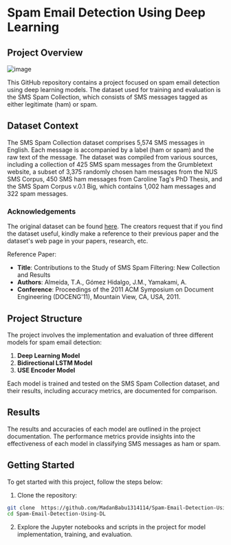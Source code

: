 # Spam Email Detection Using Deep Learning

## Project Overview

![image](https://github.com/MadanBabu1314114/Spam-Email-Detection-Using-DL/assets/123216438/bf6755eb-5090-4ee8-ab17-f05b3a8d7dab)

This GitHub repository contains a project focused on spam email detection using deep learning models. The dataset used for training and evaluation is the SMS Spam Collection, which consists of SMS messages tagged as either legitimate (ham) or spam.

## Dataset Context

The SMS Spam Collection dataset comprises 5,574 SMS messages in English. Each message is accompanied by a label (ham or spam) and the raw text of the message. The dataset was compiled from various sources, including a collection of 425 SMS spam messages from the Grumbletext website, a subset of 3,375 randomly chosen ham messages from the NUS SMS Corpus, 450 SMS ham messages from Caroline Tag's PhD Thesis, and the SMS Spam Corpus v.0.1 Big, which contains 1,002 ham messages and 322 spam messages.

### Acknowledgements

The original dataset can be found [here](http://www.dt.fee.unicamp.br/~tiago/smsspamcollection/). The creators request that if you find the dataset useful, kindly make a reference to their previous paper and the dataset's web page in your papers, research, etc.

Reference Paper:
- **Title**: Contributions to the Study of SMS Spam Filtering: New Collection and Results
- **Authors**: Almeida, T.A., Gómez Hidalgo, J.M., Yamakami, A.
- **Conference**: Proceedings of the 2011 ACM Symposium on Document Engineering (DOCENG'11), Mountain View, CA, USA, 2011.

## Project Structure

The project involves the implementation and evaluation of three different models for spam email detection:

1. **Deep Learning Model**
2. **Bidirectional LSTM Model**
3. **USE Encoder Model**

Each model is trained and tested on the SMS Spam Collection dataset, and their results, including accuracy metrics, are documented for comparison.

## Results

The results and accuracies of each model are outlined in the project documentation. The performance metrics provide insights into the effectiveness of each model in classifying SMS messages as ham or spam.

## Getting Started

To get started with this project, follow the steps below:

1. Clone the repository:

```bash
git clone  https://github.com/MadanBabu1314114/Spam-Email-Detection-Using-DL.git
cd Spam-Email-Detection-Using-DL
```

2. Explore the Jupyter notebooks and scripts in the project for model implementation, training, and evaluation.

 
